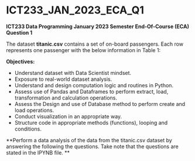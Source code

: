 # ICT233_JAN_2023_ECA_Q1
**ICT233 Data Programming January 2023 Semester End-Of-Course (ECA) Question 1**

The dataset **titanic.csv** contains a set of on-board passengers. Each row represents one passenger with the below information in Table 1:

**Objectives:**
+ Understand dataset with Data Scientist mindset.
+ Exposure to real-world dataset analysis.
+ Understand and design computation logic and routines in Python.
+ Assess use of Pandas and Dataframes to perform extract, load, transformation
and calculation operations.
+ Assess the Design and use of Database method to perform create and load
operations.
+ Conduct visualization in an appropriate way.
+ Structure code in appropriate methods (functions), looping and conditions.

**Perform a data analysis of the data from the titanic.csv dataset by answering the following the questions. Take note that the questions are stated in the IPYNB file. **
